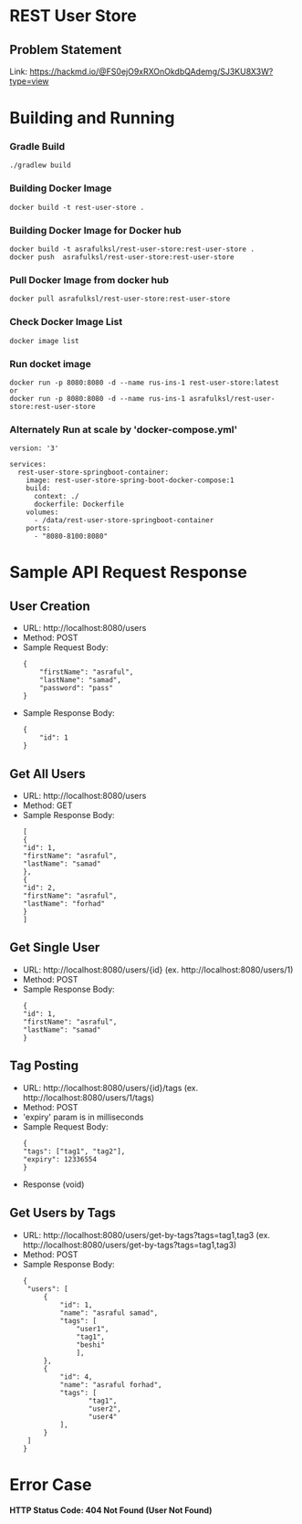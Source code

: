 # REST User Store
## Problem Statement
Link: https://hackmd.io/@FS0ejO9xRXOnOkdbQAdemg/SJ3KU8X3W?type=view


# Building and Running
### Gradle Build
```
./gradlew build
```

### Building Docker Image
```
docker build -t rest-user-store .
```

### Building Docker Image for Docker hub
```
docker build -t asrafulksl/rest-user-store:rest-user-store .
docker push  asrafulksl/rest-user-store:rest-user-store
```

### Pull Docker Image from docker hub
```
docker pull asrafulksl/rest-user-store:rest-user-store
```

### Check Docker Image List
```
docker image list
```

### Run docket image
```
docker run -p 8080:8080 -d --name rus-ins-1 rest-user-store:latest
or
docker run -p 8080:8080 -d --name rus-ins-1 asrafulksl/rest-user-store:rest-user-store
```

### Alternately Run at scale by 'docker-compose.yml'
```
version: '3'

services:
  rest-user-store-springboot-container:
    image: rest-user-store-spring-boot-docker-compose:1
    build:
      context: ./
      dockerfile: Dockerfile
    volumes:
      - /data/rest-user-store-springboot-container
    ports:
      - "8080-8100:8080" 
```

# Sample API Request Response

## User Creation

* URL: http://localhost:8080/users
* Method: POST
* Sample Request Body:
    ```
    {
        "firstName": "asraful",
        "lastName": "samad",
        "password": "pass"
    }
    ```
* Sample Response Body:
    ```
    {
        "id": 1
    }
    ```
## Get All Users
* URL: http://localhost:8080/users
* Method: GET
* Sample Response Body:
    ```
    [
    {
    "id": 1,
    "firstName": "asraful",
    "lastName": "samad"
    },
    {
    "id": 2,
    "firstName": "asraful",
    "lastName": "forhad"
    }
    ]
    ```

## Get Single User

* URL: http://localhost:8080/users/{id} (ex. http://localhost:8080/users/1)
* Method: POST
* Sample Response Body:
    ```
    {
    "id": 1,
    "firstName": "asraful",
    "lastName": "samad"
    }
    ```

## Tag Posting

* URL: http://localhost:8080/users/{id}/tags (ex. http://localhost:8080/users/1/tags)
* Method: POST
* 'expiry' param is in milliseconds
* Sample Request Body:
    ```
    {
    "tags": ["tag1", "tag2"],
    "expiry": 12336554       
    }
    ```
* Response (void)


## Get Users by Tags

* URL: http://localhost:8080/users/get-by-tags?tags=tag1,tag3 (ex. http://localhost:8080/users/get-by-tags?tags=tag1,tag3)
* Method: POST
* Sample Response Body:
     ```
    {
      "users": [
          {
              "id": 1,
              "name": "asraful samad",
              "tags": [
                  "user1",
                  "tag1",
                  "beshi"
                  ],
          },
          {
              "id": 4,
              "name": "asraful forhad",
              "tags": [
                     "tag1",
                     "user2",
                     "user4"
              ],
          }
      ]
    }
    ```

# Error Case 
#### HTTP Status Code: 404 Not Found (User Not Found)
